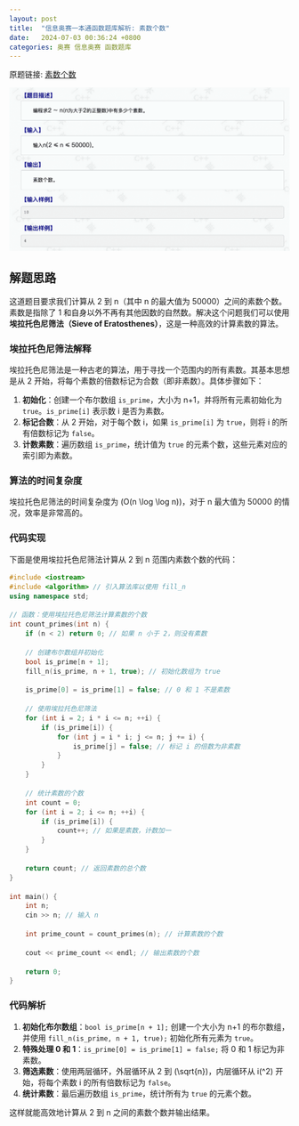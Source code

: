 ```yaml
---
layout: post
title:  "信息奥赛一本通函数题库解析: 素数个数"
date:   2024-07-03 00:36:24 +0800
categories: 奥赛 信息奥赛 函数题库
---
```


原题链接: [素数个数](http://ybt.ssoier.cn:8088/problem_show.php?pid=1151)

![](https://raw.githubusercontent.com/jamiesun/images/master/default/qzMvZi.png)

## 解题思路

这道题目要求我们计算从 2 到 n（其中 n 的最大值为 50000）之间的素数个数。素数是指除了 1 和自身以外不再有其他因数的自然数。解决这个问题我们可以使用 **埃拉托色尼筛法（Sieve of Eratosthenes）**，这是一种高效的计算素数的算法。

### 埃拉托色尼筛法解释

埃拉托色尼筛法是一种古老的算法，用于寻找一个范围内的所有素数。其基本思想是从 2 开始，将每个素数的倍数标记为合数（即非素数）。具体步骤如下：

1. **初始化**：创建一个布尔数组 `is_prime`，大小为 n+1，并将所有元素初始化为 `true`。`is_prime[i]` 表示数 i 是否为素数。
2. **标记合数**：从 2 开始，对于每个数 i，如果 `is_prime[i]` 为 `true`，则将 i 的所有倍数标记为 `false`。
3. **计数素数**：遍历数组 `is_prime`，统计值为 `true` 的元素个数，这些元素对应的索引即为素数。

### 算法的时间复杂度

埃拉托色尼筛法的时间复杂度为 \(O(n \log \log n)\)，对于 n 最大值为 50000 的情况，效率是非常高的。

### 代码实现

下面是使用埃拉托色尼筛法计算从 2 到 n 范围内素数个数的代码：

```cpp
#include <iostream>
#include <algorithm> // 引入算法库以使用 fill_n
using namespace std;

// 函数：使用埃拉托色尼筛法计算素数的个数
int count_primes(int n) {
    if (n < 2) return 0; // 如果 n 小于 2，则没有素数

    // 创建布尔数组并初始化
    bool is_prime[n + 1];
    fill_n(is_prime, n + 1, true); // 初始化数组为 true

    is_prime[0] = is_prime[1] = false; // 0 和 1 不是素数

    // 使用埃拉托色尼筛法
    for (int i = 2; i * i <= n; ++i) {
        if (is_prime[i]) {
            for (int j = i * i; j <= n; j += i) {
                is_prime[j] = false; // 标记 i 的倍数为非素数
            }
        }
    }

    // 统计素数的个数
    int count = 0;
    for (int i = 2; i <= n; ++i) {
        if (is_prime[i]) {
            count++; // 如果是素数，计数加一
        }
    }

    return count; // 返回素数的总个数
}

int main() {
    int n;
    cin >> n; // 输入 n

    int prime_count = count_primes(n); // 计算素数的个数

    cout << prime_count << endl; // 输出素数的个数

    return 0;
}
```

### 代码解析

1. **初始化布尔数组**：`bool is_prime[n + 1];` 创建一个大小为 n+1 的布尔数组，并使用 `fill_n(is_prime, n + 1, true);` 初始化所有元素为 `true`。
2. **特殊处理 0 和 1**：`is_prime[0] = is_prime[1] = false;` 将 0 和 1 标记为非素数。
3. **筛选素数**：使用两层循环，外层循环从 2 到 \(\sqrt{n}\)，内层循环从 i\(^2\) 开始，将每个素数 i 的所有倍数标记为 `false`。
4. **统计素数**：最后遍历数组 `is_prime`，统计所有为 `true` 的元素个数。

这样就能高效地计算从 2 到 n 之间的素数个数并输出结果。
